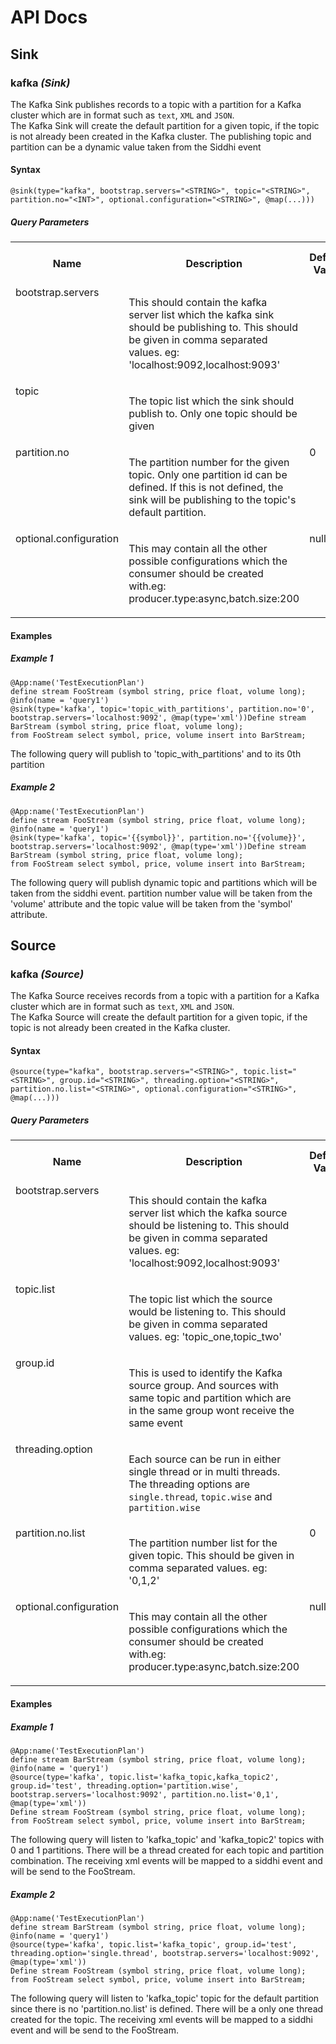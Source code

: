 # API Docs

## Sink

### kafka _(Sink)_

<p style="word-wrap: break-word">The Kafka Sink publishes records to a topic with a partition for a Kafka cluster which are in format such as <code>text</code>, <code>XML</code> and <code>JSON</code>.<br>The Kafka Sink will create the default partition for a given topic, if the topic is not already been created in the Kafka cluster. The publishing topic and partition can be a dynamic value taken from the Siddhi event</p>

#### Syntax

```
@sink(type="kafka", bootstrap.servers="<STRING>", topic="<STRING>", partition.no="<INT>", optional.configuration="<STRING>", @map(...)))
```

##### Query Parameters

<table>
    <tr>
        <th>Name</th>
        <th>Description</th>
        <th>Default Value</th>
        <th>Possible Data Types</th>
        <th>Optional</th>
        <th>Dynamic</th>
    </tr>
    <tr>
        <td valign="top">bootstrap.servers</td>
        <td valign="top"><p style="word-wrap: break-word">This should contain the kafka server list which the kafka sink should be publishing to. This should be given in comma separated values. eg: 'localhost:9092,localhost:9093' </p></td>
        <td valign="top"></td>
        <td valign="top">STRING</td>
        <td valign="top">No</td>
        <td valign="top">No</td>
    </tr>
    <tr>
        <td valign="top">topic</td>
        <td valign="top"><p style="word-wrap: break-word">The topic list which the sink  should publish to. Only one topic should be given</p></td>
        <td valign="top"></td>
        <td valign="top">STRING</td>
        <td valign="top">No</td>
        <td valign="top">No</td>
    </tr>
    <tr>
        <td valign="top">partition.no</td>
        <td valign="top"><p style="word-wrap: break-word">The partition number for the given topic. Only one partition id can be defined. If this is not defined, the sink will be publishing to the topic's default partition.</p></td>
        <td valign="top">0</td>
        <td valign="top">INT</td>
        <td valign="top">Yes</td>
        <td valign="top">No</td>
    </tr>
    <tr>
        <td valign="top">optional.configuration</td>
        <td valign="top"><p style="word-wrap: break-word">This may contain all the other possible configurations which the consumer should be created with.eg: producer.type:async,batch.size:200</p></td>
        <td valign="top">null</td>
        <td valign="top">STRING</td>
        <td valign="top">Yes</td>
        <td valign="top">No</td>
    </tr>
</table>



#### Examples

##### Example 1

```
@App:name('TestExecutionPlan') 
define stream FooStream (symbol string, price float, volume long); 
@info(name = 'query1') 
@sink(type='kafka', topic='topic_with_partitions', partition.no='0', bootstrap.servers='localhost:9092', @map(type='xml'))Define stream BarStream (symbol string, price float, volume long);
from FooStream select symbol, price, volume insert into BarStream;

```
<p style="word-wrap: break-word">The following query will publish to 'topic_with_partitions' and to its 0th partition</p>

##### Example 2

```
@App:name('TestExecutionPlan') 
define stream FooStream (symbol string, price float, volume long); 
@info(name = 'query1') 
@sink(type='kafka', topic='{{symbol}}', partition.no='{{volume}}', bootstrap.servers='localhost:9092', @map(type='xml'))Define stream BarStream (symbol string, price float, volume long); 
from FooStream select symbol, price, volume insert into BarStream; 

```
<p style="word-wrap: break-word">The following query will publish dynamic topic and partitions which will be taken from the siddhi event. partition number value will be taken from the 'volume' attribute and the topic value will be taken from the 'symbol' attribute.</p>

## Source

### kafka _(Source)_

<p style="word-wrap: break-word">The Kafka Source receives records from a topic with a partition for a Kafka cluster which are in format such as <code>text</code>, <code>XML</code> and <code>JSON</code>.<br>The Kafka Source will create the default partition for a given topic, if the topic is not already been created in the Kafka cluster.</p>

#### Syntax

```
@source(type="kafka", bootstrap.servers="<STRING>", topic.list="<STRING>", group.id="<STRING>", threading.option="<STRING>", partition.no.list="<STRING>", optional.configuration="<STRING>", @map(...)))
```

##### Query Parameters

<table>
    <tr>
        <th>Name</th>
        <th>Description</th>
        <th>Default Value</th>
        <th>Possible Data Types</th>
        <th>Optional</th>
        <th>Dynamic</th>
    </tr>
    <tr>
        <td valign="top">bootstrap.servers</td>
        <td valign="top"><p style="word-wrap: break-word">This should contain the kafka server list which the kafka source should be listening to. This should be given in comma separated values. eg: 'localhost:9092,localhost:9093' </p></td>
        <td valign="top"></td>
        <td valign="top">STRING</td>
        <td valign="top">No</td>
        <td valign="top">No</td>
    </tr>
    <tr>
        <td valign="top">topic.list</td>
        <td valign="top"><p style="word-wrap: break-word">The topic list which the source would be listening to. This should be given in comma separated values. eg: 'topic_one,topic_two' </p></td>
        <td valign="top"></td>
        <td valign="top">STRING</td>
        <td valign="top">No</td>
        <td valign="top">No</td>
    </tr>
    <tr>
        <td valign="top">group.id</td>
        <td valign="top"><p style="word-wrap: break-word">This is used to identify the Kafka source group. And sources with same topic and partition which are in the same group wont receive the same event</p></td>
        <td valign="top"></td>
        <td valign="top">STRING</td>
        <td valign="top">No</td>
        <td valign="top">No</td>
    </tr>
    <tr>
        <td valign="top">threading.option</td>
        <td valign="top"><p style="word-wrap: break-word">Each source can be run in either single thread or in multi threads. The threading options are <code>single.thread</code>, <code>topic.wise</code> and <code>partition.wise</code> </p></td>
        <td valign="top"></td>
        <td valign="top">STRING</td>
        <td valign="top">No</td>
        <td valign="top">No</td>
    </tr>
    <tr>
        <td valign="top">partition.no.list</td>
        <td valign="top"><p style="word-wrap: break-word">The partition number list for the given topic. This should be given in comma separated values. eg: '0,1,2' </p></td>
        <td valign="top">0</td>
        <td valign="top">STRING</td>
        <td valign="top">Yes</td>
        <td valign="top">No</td>
    </tr>
    <tr>
        <td valign="top">optional.configuration</td>
        <td valign="top"><p style="word-wrap: break-word">This may contain all the other possible configurations which the consumer should be created with.eg: producer.type:async,batch.size:200</p></td>
        <td valign="top">null</td>
        <td valign="top">STRING</td>
        <td valign="top">Yes</td>
        <td valign="top">No</td>
    </tr>
</table>



#### Examples

##### Example 1

```
@App:name('TestExecutionPlan') 
define stream BarStream (symbol string, price float, volume long); 
@info(name = 'query1') 
@source(type='kafka', topic.list='kafka_topic,kafka_topic2', group.id='test', threading.option='partition.wise', bootstrap.servers='localhost:9092', partition.no.list='0,1', @map(type='xml'))
Define stream FooStream (symbol string, price float, volume long);
from FooStream select symbol, price, volume insert into BarStream;

```
<p style="word-wrap: break-word">The following query will listen to 'kafka_topic' and 'kafka_topic2' topics with 0 and 1 partitions. There will be a thread created for each topic and partition combination. The receiving xml events will be mapped to a siddhi event and will be send to the FooStream.</p>

##### Example 2

```
@App:name('TestExecutionPlan') 
define stream BarStream (symbol string, price float, volume long); 
@info(name = 'query1') 
@source(type='kafka', topic.list='kafka_topic', group.id='test', threading.option='single.thread', bootstrap.servers='localhost:9092', @map(type='xml'))
Define stream FooStream (symbol string, price float, volume long);
from FooStream select symbol, price, volume insert into BarStream;

```
<p style="word-wrap: break-word">The following query will listen to 'kafka_topic' topic for the default partition since there is no 'partition.no.list' is defined. There will be a only one thread created for the topic. The receiving xml events will be mapped to a siddhi event and will be send to the FooStream.</p>

